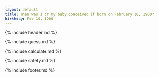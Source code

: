 ```yaml
---
layout: default
title: When was I or my baby conceived if born on February 10, 1900?
birthday: Feb 10, 1900
---
```


{% include header.md %}

{% include guess.md %}

{% include calculate.md %}

{% include safety.md %}

{% include footer.md %}



